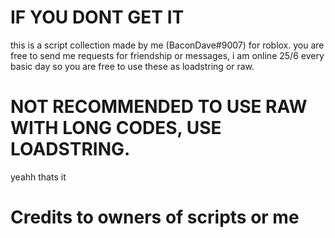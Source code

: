 # IF YOU DONT GET IT
this is a script collection made by me (BaconDave#9007) for roblox.
you are free to send me requests for friendship or messages, i am online 25/6 every basic day
so you are free to use these as loadstring or raw.
# NOT RECOMMENDED TO USE RAW WITH LONG CODES, USE LOADSTRING.
yeahh thats it
# Credits to owners of scripts or me
